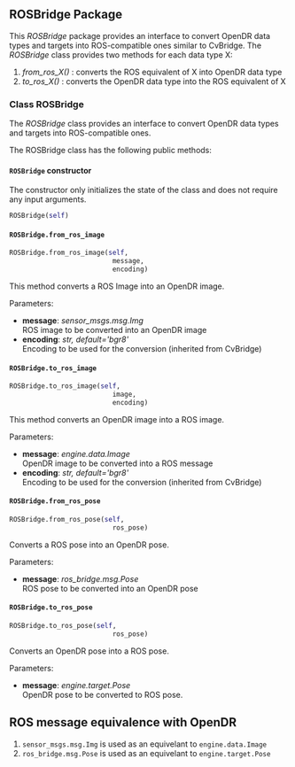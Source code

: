 ## ROSBridge Package


This *ROSBridge* package provides an interface to convert OpenDR data types and targets into ROS-compatible ones similar to CvBridge.
The *ROSBridge* class provides two methods for each data type X:
1. *from_ros_X()* : converts the ROS equivalent of X into OpenDR data type
2. *to_ros_X()* : converts the OpenDR data type into the ROS equivalent of X

### Class ROSBridge

The *ROSBridge* class provides an interface to convert OpenDR data types and targets into ROS-compatible ones.

The ROSBridge class has the following public methods:

#### `ROSBridge` constructor
The constructor only initializes the state of the class and does not require any input arguments.
```python
ROSBridge(self)
```

#### `ROSBridge.from_ros_image`

```python
ROSBridge.from_ros_image(self,
                          message,
                          encoding)
```

This method converts a ROS Image into an OpenDR image.

Parameters:

- **message**: *sensor_msgs.msg.Img*  
  ROS image to be converted into an OpenDR image
- **encoding**: *str, default='bgr8'*  
  Encoding to be used for the conversion (inherited from CvBridge)

#### `ROSBridge.to_ros_image`

```python
ROSBridge.to_ros_image(self,
                          image,
                          encoding)
```

This method converts an OpenDR image into a ROS image.

Parameters:

- **message**: *engine.data.Image*  
  OpenDR image to be converted into a ROS message
- **encoding**: *str, default='bgr8'*  
  Encoding to be used for the conversion (inherited from CvBridge)

#### `ROSBridge.from_ros_pose`

```python
ROSBridge.from_ros_pose(self,
                          ros_pose)
```

Converts a ROS pose into an OpenDR pose.

Parameters:

- **message**: *ros_bridge.msg.Pose*  
  ROS pose to be converted into an OpenDR pose
  
#### `ROSBridge.to_ros_pose`

```python
ROSBridge.to_ros_pose(self,
                          ros_pose)
```
Converts an OpenDR pose into a ROS pose.

Parameters:

- **message**: *engine.target.Pose*  
  OpenDR pose to be converted to ROS pose.


## ROS message equivalence with OpenDR
1. `sensor_msgs.msg.Img` is used as an equivelant to `engine.data.Image`
2. `ros_bridge.msg.Pose` is used as an equivelant to `engine.target.Pose`
